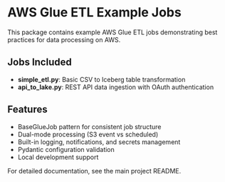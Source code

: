 # AWS Glue ETL Example Jobs

This package contains example AWS Glue ETL jobs demonstrating best practices for data processing on AWS.

## Jobs Included

- **simple_etl.py**: Basic CSV to Iceberg table transformation
- **api_to_lake.py**: REST API data ingestion with OAuth authentication

## Features

- BaseGlueJob pattern for consistent job structure
- Dual-mode processing (S3 event vs scheduled)
- Built-in logging, notifications, and secrets management
- Pydantic configuration validation
- Local development support

For detailed documentation, see the main project README.